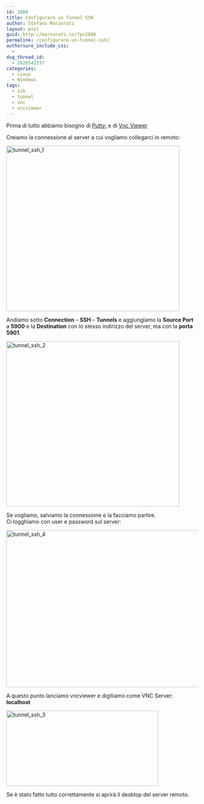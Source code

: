 ```yaml
---
id: 2888
title: Configurare un Tunnel SSH
author: Stefano Marzorati
layout: post
guid: http://marzorati.co/?p=2888
permalink: /configurare-un-tunnel-ssh/
authorsure_include_css:
  - 
dsq_thread_id:
  - 2826542337
categories:
  - Linux
  - Windows
tags:
  - ssh
  - tunnel
  - vnc
  - vncviewer
---
```

Prima di tutto abbiamo bisogno di <a href="http://www.chiark.greenend.org.uk/~sgtatham/putty/download.html" title="Putty" target="_blank">Putty:</a> e di <a href="https://www.realvnc.com/download/viewer/" target="_blank">Vnc Viewer</a>

Creiamo la connessione al server a cui vogliamo collegarci in remoto:

[<img src="http://res.cloudinary.com/marzorati-co/image/upload/v1408107869/tunnel_ssh_1_bm7hce.jpg" alt="tunnel_ssh_1" width="456" height="435" class="aligncenter size-full wp-image-2889" />][1]

Andiamo sotto **Connection** &#8211; **SSH** &#8211; **Tunnels** e aggiungiamo la **Source Port** a **5900** e la **Destination** con lo stesso indirizzo del server, ma con la **porta 5901**.

[<img src="http://res.cloudinary.com/marzorati-co/image/upload/v1408107868/tunnel_ssh_2_m2vqpw.jpg" alt="tunnel_ssh_2" width="456" height="435" class="aligncenter size-full wp-image-2890" />][2]

Se vogliamo, salviamo la connessione e la facciamo partire.  
Ci logghiamo con user e password sul server:

[<img src="http://res.cloudinary.com/marzorati-co/image/upload/v1408107867/tunnel_ssh_4_rkmpqr.jpg" alt="tunnel_ssh_4" width="666" height="413" class="aligncenter size-full wp-image-2891" />][3]

A questo punto lanciamo vncviewer e digitiamo come VNC Server: **localhost**

[<img src="http://res.cloudinary.com/marzorati-co/image/upload/v1408107866/tunnel_ssh_3_mmsnxb.jpg" alt="tunnel_ssh_3" width="400" height="198" class="aligncenter size-full wp-image-2892" />][4]

Se è stato fatto tutto correttamente si aprirà il desktop del server remoto.

 [1]: http://res.cloudinary.com/marzorati-co/image/upload/v1408107869/tunnel_ssh_1_bm7hce.jpg
 [2]: http://res.cloudinary.com/marzorati-co/image/upload/v1408107868/tunnel_ssh_2_m2vqpw.jpg
 [3]: http://res.cloudinary.com/marzorati-co/image/upload/v1408107867/tunnel_ssh_4_rkmpqr.jpg
 [4]: http://res.cloudinary.com/marzorati-co/image/upload/v1408107866/tunnel_ssh_3_mmsnxb.jpg